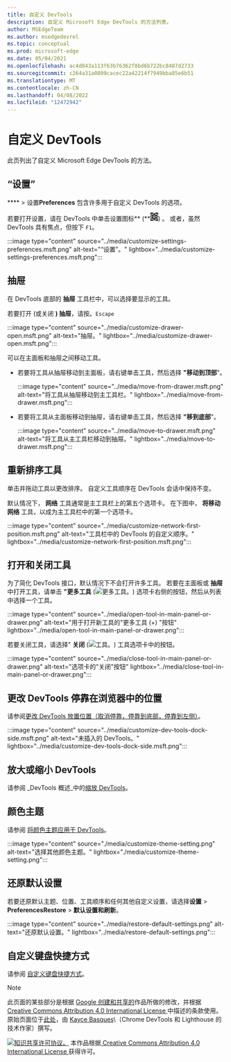 ```yaml
---
title: 自定义 DevTools
description: 自定义 Microsoft Edge DevTools 的方法列表。
author: MSEdgeTeam
ms.author: msedgedevrel
ms.topic: conceptual
ms.prod: microsoft-edge
ms.date: 05/04/2021
ms.openlocfilehash: ac4d843a113f63b76362f8bd6b722bc8487d2733
ms.sourcegitcommit: c264a31a0809cacec22a42214f7949bba85e6b51
ms.translationtype: MT
ms.contentlocale: zh-CN
ms.lasthandoff: 04/08/2022
ms.locfileid: "12472942"
---
```

<!-- Copyright Kayce Basques

   Licensed under the Apache License, Version 2.0 (the "License");
   you may not use this file except in compliance with the License.
   You may obtain a copy of the License at

       https://www.apache.org/licenses/LICENSE-2.0

   Unless required by applicable law or agreed to in writing, software
   distributed under the License is distributed on an "AS IS" BASIS,
   WITHOUT WARRANTIES OR CONDITIONS OF ANY KIND, either express or implied.
   See the License for the specific language governing permissions and
   limitations under the License.  -->
# <a name="customize-devtools"></a>自定义 DevTools

此页列出了自定义 Microsoft Edge DevTools 的方法。


<!-- ====================================================================== -->
## <a name="settings"></a>“设置”

**** > 设置**Preferences** 包含许多用于自定义 DevTools 的选项。

若要打开设置，请在 DevTools 中单击设置图标** (**![设置图标。](../media/settings-icon-dark.msft.png)) 。  或者，虽然 DevTools 具有焦点，但按下 `F1`。

:::image type="content" source="../media/customize-settings-preferences.msft.png" alt-text="“设置”。" lightbox="../media/customize-settings-preferences.msft.png":::


<!-- ====================================================================== -->
## <a name="drawer"></a>抽屉

在 DevTools 底部的 **抽屉** 工具栏中，可以选择要显示的工具。

若要打开 (或关闭 **) 抽屉**，请按。`Escape`

:::image type="content" source="../media/customize-drawer-open.msft.png" alt-text="抽屉。" lightbox="../media/customize-drawer-open.msft.png":::

可以在主面板和抽屉之间移动工具。

*  若要将工具从抽屉移动到主面板，请右键单击工具，然后选择 **"移动到顶部**"。

   :::image type="content" source="../media/move-from-drawer.msft.png" alt-text="将工具从抽屉移动到主工具栏。" lightbox="../media/move-from-drawer.msft.png":::

*  若要将工具从主面板移动到抽屉，请右键单击工具，然后选择 **"移到底部**"。

   :::image type="content" source="../media/move-to-drawer.msft.png" alt-text="将工具从主工具栏移动到抽屉。" lightbox="../media/move-to-drawer.msft.png":::


<!-- ====================================================================== -->
## <a name="reorder-tools"></a>重新排序工具

单击并拖动工具以更改排序。  自定义工具顺序在 DevTools 会话中保持不变。

默认情况下， **网络** 工具通常是主工具栏上的第五个选项卡。  在下图中， **将移动网络** 工具，以成为主工具栏中的第一个选项卡。

:::image type="content" source="../media/customize-network-first-position.msft.png" alt-text="工具栏中的 DevTools 的自定义顺序。" lightbox="../media/customize-network-first-position.msft.png":::


<!-- ====================================================================== -->
## <a name="open-and-close-tools"></a>打开和关闭工具

为了简化 DevTools 接口，默认情况下不会打开许多工具。  若要在主面板或 **抽屉**中打开工具，请单击 **"更多工具** (![更多工具。](../media/open-tab-icon.png)) 选项卡右侧的按钮，然后从列表中选择一个工具。

:::image type="content" source="../media/open-tool-in-main-panel-or-drawer.png" alt-text="用于打开新工具的&quot;更多工具 (+) &quot;按钮" lightbox="../media/open-tool-in-main-panel-or-drawer.png":::

若要关闭工具，请选择" **关闭** (![工具。](../media/close-tab-icon.png)) 工具选项卡中的按钮。

:::image type="content" source="../media/close-tool-in-main-panel-or-drawer.png" alt-text="选项卡的&quot;关闭&quot;按钮" lightbox="../media/close-tool-in-main-panel-or-drawer.png":::


<!-- ====================================================================== -->
## <a name="change-where-devtools-is-docked-in-the-browser"></a>更改 DevTools 停靠在浏览器中的位置

请参阅[更改 DevTools 放置位置（取消停靠，停靠到底部，停靠到左侧）](placement.md)。

:::image type="content" source="../media/customize-dev-tools-dock-side.msft.png" alt-text="未插入的 DevTools。" lightbox="../media/customize-dev-tools-dock-side.msft.png":::


<!-- ====================================================================== -->
## <a name="zoom-devtools-in-or-out"></a>放大或缩小 DevTools

请参阅 _DevTools 概述_中的[缩放 DevTools](../overview.md#zoom-devtools-in-or-out)。


<!-- ====================================================================== -->
## <a name="color-themes"></a>颜色主题

请参阅 [将颜色主题应用于 DevTools](theme.md)。

:::image type="content" source="./media/customize-theme-setting.png" alt-text="选择其他颜色主题。" lightbox="./media/customize-theme-setting.png":::


<!-- ====================================================================== -->
## <a name="restore-default-settings"></a>还原默认设置

若要还原默认主题、位置、工具顺序和任何其他自定义设置，请选择**设置** > **PreferencesRestore** >  **默认设置和刷新**。

:::image type="content" source="../media/restore-default-settings.png" alt-text="还原默认设置。" lightbox="../media/restore-default-settings.png":::


<!-- ====================================================================== -->
## <a name="customize-keyboard-shortcuts"></a>自定义键盘快捷方式

请参阅 [自定义键盘快捷方式](../customize/shortcuts.md)。


<!-- ====================================================================== -->
> [!NOTE]
> 此页面的某些部分是根据 [Google 创建和共享的](https://developers.google.com/terms/site-policies)作品所做的修改，并根据[ Creative Commons Attribution 4.0 International License ](https://creativecommons.org/licenses/by/4.0)中描述的条款使用。
> 原始页面位于[此处](https://developers.google.com/web/tools/chrome-devtools/customize/index)，由 [Kayce Basques](https://developers.google.com/web/resources/contributors#kayce-basques)\（Chrome DevTools 和 Lighthouse 的技术作家）撰写。

[![知识共享许可协议。](https://i.creativecommons.org/l/by/4.0/88x31.png)](https://creativecommons.org/licenses/by/4.0)
本作品根据[ Creative Commons Attribution 4.0 International License ](https://creativecommons.org/licenses/by/4.0)获得许可。
